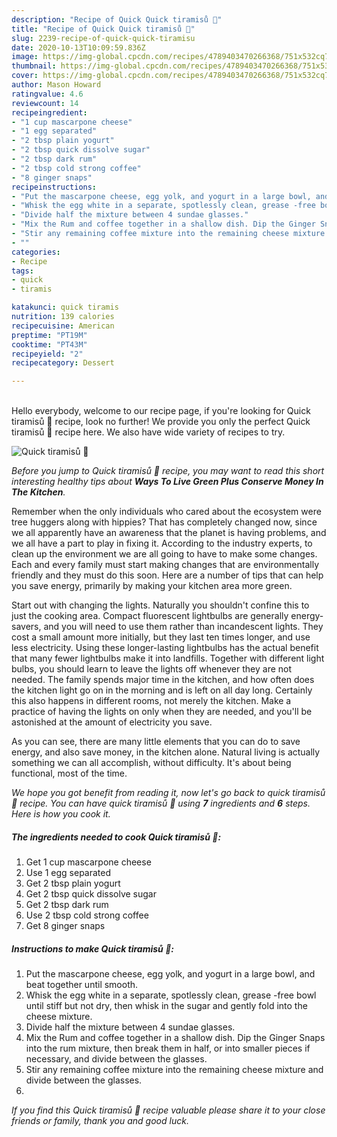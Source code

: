 ```yaml
---
description: "Recipe of Quick Quick tiramisů 🍹"
title: "Recipe of Quick Quick tiramisů 🍹"
slug: 2239-recipe-of-quick-quick-tiramisu
date: 2020-10-13T10:09:59.836Z
image: https://img-global.cpcdn.com/recipes/4789403470266368/751x532cq70/quick-tiramisu-🍹-recipe-main-photo.jpg
thumbnail: https://img-global.cpcdn.com/recipes/4789403470266368/751x532cq70/quick-tiramisu-🍹-recipe-main-photo.jpg
cover: https://img-global.cpcdn.com/recipes/4789403470266368/751x532cq70/quick-tiramisu-🍹-recipe-main-photo.jpg
author: Mason Howard
ratingvalue: 4.6
reviewcount: 14
recipeingredient:
- "1 cup mascarpone cheese"
- "1 egg separated"
- "2 tbsp plain yogurt"
- "2 tbsp quick dissolve sugar"
- "2 tbsp dark rum"
- "2 tbsp cold strong coffee"
- "8 ginger snaps"
recipeinstructions:
- "Put the mascarpone cheese, egg yolk, and yogurt in a large bowl, and beat together until smooth."
- "Whisk the egg white in a separate, spotlessly clean, grease -free bowl until stiff but not dry, then whisk in the sugar and gently fold into the cheese mixture."
- "Divide half the mixture between 4 sundae glasses."
- "Mix the Rum and coffee together in a shallow dish. Dip the Ginger Snaps into the rum mixture, then break them in half, or into smaller pieces if necessary, and divide between the glasses."
- "Stir any remaining coffee mixture into the remaining cheese mixture and divide between the glasses."
- ""
categories:
- Recipe
tags:
- quick
- tiramis

katakunci: quick tiramis 
nutrition: 139 calories
recipecuisine: American
preptime: "PT19M"
cooktime: "PT43M"
recipeyield: "2"
recipecategory: Dessert

---
```

<br>
Hello everybody, welcome to our recipe page, if you're looking for Quick tiramisů 🍹 recipe, look no further! We provide you only the perfect Quick tiramisů 🍹 recipe here. We also have wide variety of recipes to try.
<br>


![Quick tiramisů 🍹](https://img-global.cpcdn.com/recipes/4789403470266368/751x532cq70/quick-tiramisu-🍹-recipe-main-photo.jpg)

<i>Before you jump to Quick tiramisů 🍹 recipe, you may want to read this short interesting healthy tips about 
<strong>Ways To Live Green Plus Conserve Money In The Kitchen</strong>.</i>
</br>

Remember when the only individuals who cared about the ecosystem were tree huggers along with hippies? That has completely changed now, since we all apparently have an awareness that the planet is having problems, and we all have a part to play in fixing it. According to the industry experts, to clean up the environment we are all going to have to make some changes. Each and every family must start making changes that are environmentally friendly and they must do this soon. Here are a number of tips that can help you save energy, primarily by making your kitchen area more green.

Start out with changing the lights. Naturally you shouldn't confine this to just the cooking area. Compact fluorescent lightbulbs are generally energy-savers, and you will need to use them rather than incandescent lights. They cost a small amount more initially, but they last ten times longer, and use less electricity. Using these longer-lasting lightbulbs has the actual benefit that many fewer lightbulbs make it into landfills. Together with different light bulbs, you should learn to leave the lights off whenever they are not needed. The family spends major time in the kitchen, and how often does the kitchen light go on in the morning and is left on all day long. Certainly this also happens in different rooms, not merely the kitchen. Make a practice of having the lights on only when they are needed, and you'll be astonished at the amount of electricity you save.

As you can see, there are many little elements that you can do to save energy, and also save money, in the kitchen alone. Natural living is actually something we can all accomplish, without difficulty. It's about being functional, most of the time.


<i>We hope you got benefit from reading it, now let's go back to quick tiramisů 🍹 recipe. You can have quick tiramisů 🍹 using <strong>7</strong> ingredients and <strong>6</strong> steps. Here is how you cook it.
</i>

##### The ingredients needed to cook Quick tiramisů 🍹:

1. Get 1 cup mascarpone cheese
1. Use 1 egg separated
1. Get 2 tbsp plain yogurt
1. Get 2 tbsp quick dissolve sugar
1. Get 2 tbsp dark rum
1. Use 2 tbsp cold strong coffee
1. Get 8 ginger snaps


##### Instructions to make Quick tiramisů 🍹:

1. Put the mascarpone cheese, egg yolk, and yogurt in a large bowl, and beat together until smooth.
1. Whisk the egg white in a separate, spotlessly clean, grease -free bowl until stiff but not dry, then whisk in the sugar and gently fold into the cheese mixture.
1. Divide half the mixture between 4 sundae glasses.
1. Mix the Rum and coffee together in a shallow dish. Dip the Ginger Snaps into the rum mixture, then break them in half, or into smaller pieces if necessary, and divide between the glasses.
1. Stir any remaining coffee mixture into the remaining cheese mixture and divide between the glasses.
1. 


<i>If you find this Quick tiramisů 🍹 recipe valuable please share it to your close friends or family, thank you and good luck.</i>
